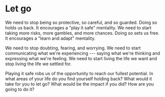 # Let go

We need to stop being so protective, so careful, and so guarded. Doing so holds us back. It encourages a "play it safe" mentality. We need to start taking more risks, more gambles, and more chances. Doing so sets us free. It encourages a "learn and adapt" mentality.

We need to stop doubting, fearing, and worrying. We need to start communicating what we're experiencing --- saying what we're thinking and expressing what we're feeling. We need to start living the life we want and stop living the life we settled for.

Playing it safe robs us of the opportunity to reach our fullest potential. In what areas of your life do you find yourself holding back? What would it take for you to let go? What would be the impact if you did? How are you going to do it?
